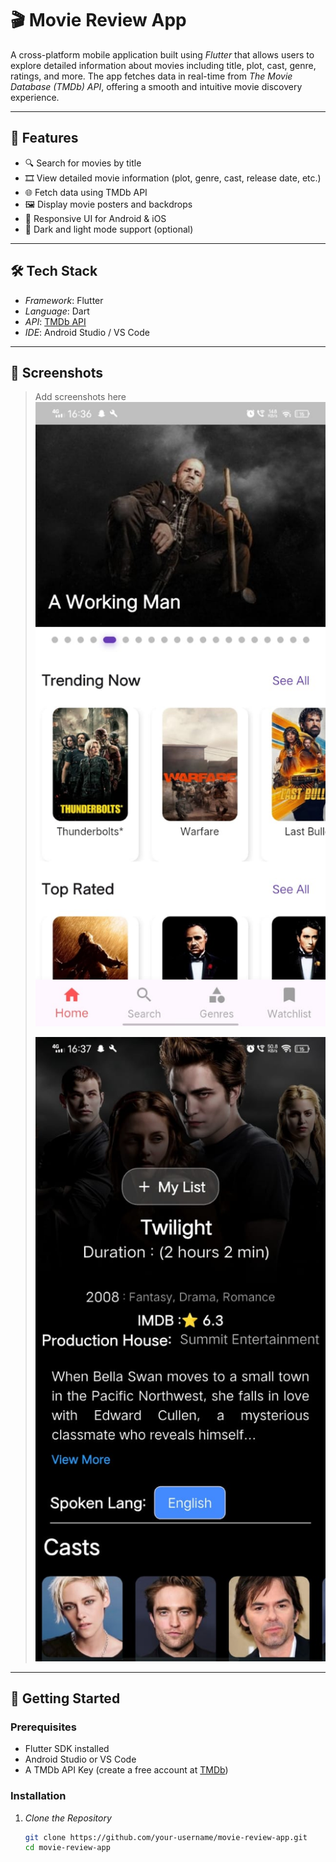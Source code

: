 # 🎬 Movie Review App

A cross-platform mobile application built using *Flutter* that allows users to explore detailed information about movies including title, plot, cast, genre, ratings, and more. The app fetches data in real-time from *The Movie Database (TMDb) API*, offering a smooth and intuitive movie discovery experience.

---

## 📱 Features

- 🔍 Search for movies by title  
- 🎞 View detailed movie information (plot, genre, cast, release date, etc.)  
- 🌐 Fetch data using TMDb API  
- 🖼 Display movie posters and backdrops  
- 📱 Responsive UI for Android & iOS  
- 🌙 Dark and light mode support (optional)  

---

## 🛠 Tech Stack

- *Framework*: Flutter  
- *Language*: Dart  
- *API*: [TMDb API](https://www.themoviedb.org/documentation/api)  
- *IDE*: Android Studio / VS Code  

---

## 📸 Screenshots

> Add screenshots here  
> ![Home Screen](screenshots/home_screen.jpg)
>
> 
> ![Movie Details](screenshots/movie_detail.jpg)

---

## 🚀 Getting Started

### Prerequisites

- Flutter SDK installed  
- Android Studio or VS Code  
- A TMDb API Key (create a free account at [TMDb](https://www.themoviedb.org))

### Installation

1. *Clone the Repository*
   ```bash
   git clone https://github.com/your-username/movie-review-app.git
   cd movie-review-app
